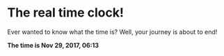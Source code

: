 # The real time clock!

Ever wanted to know what the time is? Well, your journey is about to end!

**The time is Nov 29, 2017, 06:13**